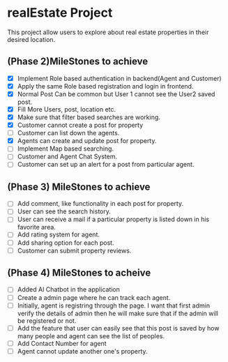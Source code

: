 # realEstate Project
This project allow users to explore about real estate properties in their desired location.

## (Phase 2)MileStones to achieve
- [X] Implement Role based authentication in backend(Agent and Customer)
- [X] Apply the same Role based registration and login in frontend.
- [X] Normal Post Can be common but User 1 cannot see the User2 saved post.
- [X] Fill More Users, post, location etc.
- [X] Make sure that filter based searches are working.
- [X] Customer cannot create a post for property
- [ ] Customer can list down the agents.
- [X] Agents can create and update post for property.
- [ ] Implement Map based searching.
- [ ] Customer and Agent Chat System.
- [ ] Customer can set up an alert for a post from particular agent.

## (Phase 3) MileStones to achieve
- [ ] Add comment, like functionality in each post for property.
- [ ] User can see the search history.
- [ ] User can receive a mail if a particular property is listed down in his favorite area.
- [ ] Add rating system for agent.
- [ ] Add sharing option for each post.
- [ ] Customer can submit property reviews.

## (Phase 4) MileStones to acheive
- [ ] Added AI Chatbot in the application
- [ ] Create a admin page where he can track each agent.
- [ ] Initially, agent is registring through the page. I want that first admin verify the details of admin then he will make sure that if the admin will be registered or not.
- [ ] Add the feature that user can easily see that this post is saved by how many people and agent can see the list of peoples.
- [ ] Add Contact Number for agent
- [ ] Agent cannot update another one's property.
